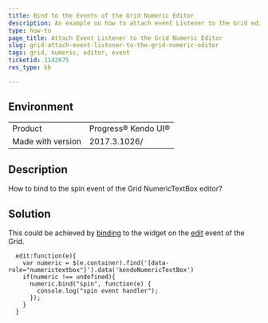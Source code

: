 ```yaml
---
title: Bind to the Events of the Grid Numeric Editor
description: An example on how to attach event Listener to the Grid editor
type: how-to
page_title: Attach Event Listener to the Grid Numeric Editor
slug: grid-attach-event-listener-to-the-grid-numeric-editor
tags: grid, numeric, editor, event
ticketid: 1142675
res_type: kb

---
```


## Environment
<table>
 <tr>
  <td>Product</td>
  <td>Progress® Kendo UI®</td>
 </tr> <tr>
  <td>Made with version</td>
  <td>2017.3.1026/</td>
 </tr>
</table>


## Description

How to bind to the spin event of the Grid NumericTextBox editor?

## Solution

This could be achieved by [binding](https://docs.telerik.com/kendo-ui/intro/widget-basics/events-and-methods#event-binding-after-initialization) to the widget on the [edit](https://docs.telerik.com/kendo-ui/api/javascript/ui/grid#events-edit) event of the Grid.

````
  edit:function(e){
    var numeric = $(e.container).find('[data-role="numerictextbox"]').data('kendoNumericTextBox')
    if(numeric !== undefined){
      numeric.bind("spin", function(e) {
        console.log("spin event handler");
      });
    }
  }
````
